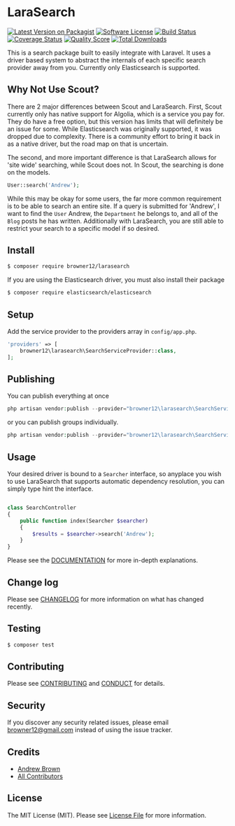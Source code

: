 # LaraSearch

[![Latest Version on Packagist][ico-version]][link-packagist]
[![Software License][ico-license]](LICENSE.md)
[![Build Status][ico-travis]][link-travis]
[![Coverage Status][ico-scrutinizer]][link-scrutinizer]
[![Quality Score][ico-code-quality]][link-code-quality]
[![Total Downloads][ico-downloads]][link-downloads]

This is a search package built to easily integrate with Laravel. It uses a driver based system to abstract the internals of each specific search provider away from you. Currently only Elasticsearch is supported.

## Why Not Use Scout?

There are 2 major differences between Scout and LaraSearch. First, Scout currently only has native support for Algolia, which is a service you pay for. They do have a free option, but this version has limits that will definitely be an issue for some. While Elasticsearch was originally supported, it was dropped due to complexity. There is a community effort to bring it back in as a native driver, but the road map on that is uncertain. 

The second, and more important difference is that LaraSearch allows for 'site wide' searching, while Scout does not. In Scout, the searching is done on the models.

```php
User::search('Andrew');
```

While this may be okay for some users, the far more common requirement is to be able to search an entire site. If a query is submitted for 'Andrew', I want to find the `User` Andrew, the `Department` he belongs to, and all of the `Blog` posts he has written. Additionally with LaraSearch, you are still able to restrict your search to a specific model if so desired.

## Install

``` bash
$ composer require browner12/larasearch
```

If you are using the Elasticsearch driver, you must also install their package

``` bash
$ composer require elasticsearch/elasticsearch
```

## Setup

Add the service provider to the providers array in  `config/app.php`.

``` php
'providers' => [
    browner12\larasearch\SearchServiceProvider::class,
];
```

## Publishing

You can publish everything at once

``` php
php artisan vendor:publish --provider="browner12\larasearch\SearchServiceProvider"
```

or you can publish groups individually.

``` php
php artisan vendor:publish --provider="browner12\larasearch\SearchServiceProvider" --tag="config"
```

## Usage

Your desired driver is bound to a `Searcher` interface, so anyplace you wish to use LaraSearch that supports automatic dependency resolution, you can simply type hint the interface.

``` php

class SearchController
{
    public function index(Searcher $searcher)
    {
        $results = $searcher->search('Andrew');
    }
}
```

Please see the [DOCUMENTATION](docs/readme.md) for more in-depth explanations.

## Change log

Please see [CHANGELOG](CHANGELOG.md) for more information on what has changed recently.

## Testing

``` bash
$ composer test
```

## Contributing

Please see [CONTRIBUTING](CONTRIBUTING.md) and [CONDUCT](CONDUCT.md) for details.

## Security

If you discover any security related issues, please email browner12@gmail.com instead of using the issue tracker.

## Credits

- [Andrew Brown][link-author]
- [All Contributors][link-contributors]

## License

The MIT License (MIT). Please see [License File](LICENSE.md) for more information.

[ico-version]: https://img.shields.io/packagist/v/browner12/larasearch.svg?style=flat-square
[ico-license]: https://img.shields.io/badge/license-MIT-brightgreen.svg?style=flat-square
[ico-travis]: https://img.shields.io/travis/browner12/larasearch/master.svg?style=flat-square
[ico-scrutinizer]: https://img.shields.io/scrutinizer/coverage/g/browner12/larasearch.svg?style=flat-square
[ico-code-quality]: https://img.shields.io/scrutinizer/g/browner12/larasearch.svg?style=flat-square
[ico-downloads]: https://img.shields.io/packagist/dt/browner12/larasearch.svg?style=flat-square

[link-packagist]: https://packagist.org/packages/browner12/larasearch
[link-travis]: https://travis-ci.org/browner12/larasearch
[link-scrutinizer]: https://scrutinizer-ci.com/g/browner12/larasearch/code-structure
[link-code-quality]: https://scrutinizer-ci.com/g/browner12/larasearch
[link-downloads]: https://packagist.org/packages/browner12/larasearch
[link-author]: https://github.com/browner12
[link-contributors]: ../../contributors
